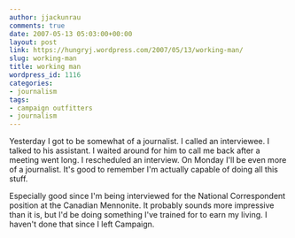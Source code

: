 ```yaml
---
author: jjackunrau
comments: true
date: 2007-05-13 05:03:00+00:00
layout: post
link: https://hungryj.wordpress.com/2007/05/13/working-man/
slug: working-man
title: working man
wordpress_id: 1116
categories:
- journalism
tags:
- campaign outfitters
- journalism
---
```


Yesterday I got to be somewhat of a journalist. I called an interviewee. I talked to his assistant. I waited around for him to call me back after a meeting went long. I rescheduled an interview. On Monday I'll be even more of a journalist. It's good to remember I'm actually capable of doing all this stuff.   
  
Especially good since I'm being interviewed for the National Correspondent position at the Canadian Mennonite.  It probably sounds more impressive than it is, but I'd be doing something I've trained for to earn my living. I haven't done that since I left Campaign.
